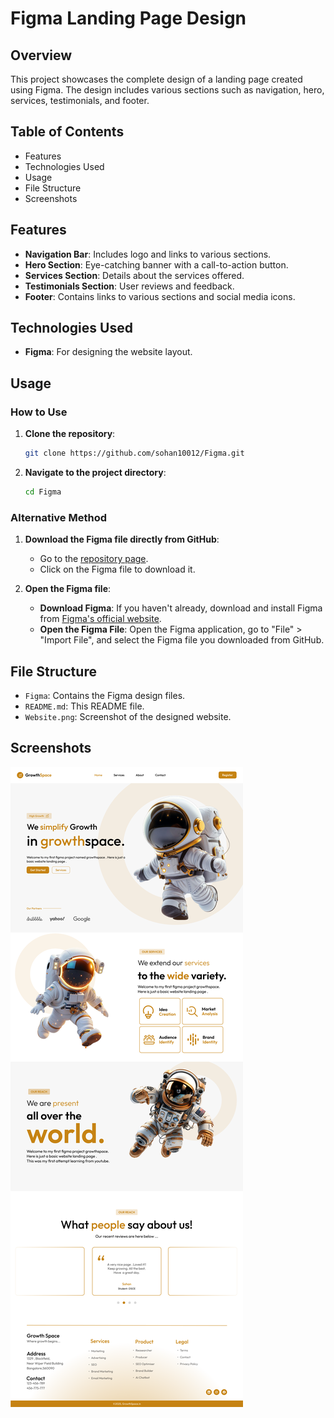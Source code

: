 # Figma Landing Page Design

## Overview

This project showcases the complete design of a landing page created using Figma. The design includes various sections such as navigation, hero, services, testimonials, and footer.

## Table of Contents

- Features
- Technologies Used
- Usage
- File Structure
- Screenshots

## Features

- **Navigation Bar**: Includes logo and links to various sections.
- **Hero Section**: Eye-catching banner with a call-to-action button.
- **Services Section**: Details about the services offered.
- **Testimonials Section**: User reviews and feedback.
- **Footer**: Contains links to various sections and social media icons.

## Technologies Used

- **Figma**: For designing the website layout.

## Usage

### How to Use

1. **Clone the repository**:
    ```bash
    git clone https://github.com/sohan10012/Figma.git
    ```
2. **Navigate to the project directory**:
    ```bash
    cd Figma
    ```

### Alternative Method

1. **Download the Figma file directly from GitHub**:
    - Go to the [repository page](https://github.com/sohan10012/Figma).
    - Click on the Figma file to download it.

2. **Open the Figma file**:
    - **Download Figma**: If you haven't already, download and install Figma from [Figma's official website](https://www.figma.com/downloads/).
    - **Open the Figma File**: Open the Figma application, go to "File" > "Import File", and select the Figma file you downloaded from GitHub.

## File Structure

- `Figma`: Contains the Figma design files.
- `README.md`: This README file.
- `Website.png`: Screenshot of the designed website.

## Screenshots

![Project Screenshot](Website.png)
